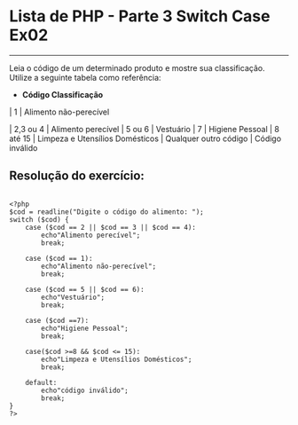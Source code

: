# Lista de PHP - Parte 3 Switch Case Ex02

***

Leia o código de um determinado produto e mostre sua classificação. Utilize a seguinte tabela como referência:

* **Código Classificação**

| 1 | Alimento não-perecível

| 2,3 ou 4 | Alimento perecível
| 5 ou 6 | Vestuário
| 7 | Higiene Pessoal
| 8 até 15 | Limpeza e Utensílios Domésticos
| Qualquer outro código | Código inválido

## Resolução do exercício:

```

<?php
$cod = readline("Digite o código do alimento: ");
switch ($cod) {
    case ($cod == 2 || $cod == 3 || $cod == 4):
        echo"Alimento perecível";
        break;
    
    case ($cod == 1):
        echo"Alimento não-perecível";
        break;
        
    case ($cod == 5 || $cod == 6):
        echo"Vestuário";
        break;
        
    case ($cod ==7):
        echo"Higiene Pessoal";
        break;
        
    case($cod >=8 && $cod <= 15):
        echo"Limpeza e Utensílios Domésticos";
        break;
        
    default:
        echo"código inválido";
        break;
}
?>

```